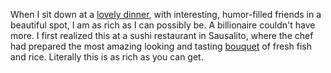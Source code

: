When I sit down at a <a href="https://twitter.com/davewiner/status/1115239756974174208">lovely dinner</a>, with interesting, humor-filled friends in a beautiful spot, I am as rich as I can possibly be. A billionaire couldn't have more. I first realized this at a sushi restaurant in Sausalito, where the chef had prepared the most amazing looking and tasting <a href="https://twitter.com/davewiner/status/1115618047757254656">bouquet</a> of fresh fish and rice. Literally this is as rich as you can get.
